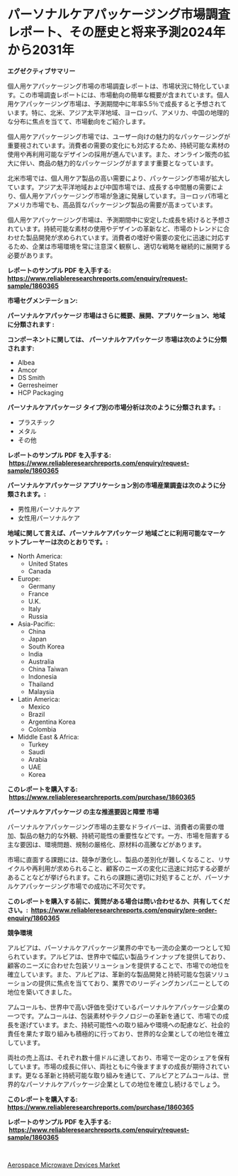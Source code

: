 <p><h1>パーソナルケアパッケージング市場調査レポート、その歴史と将来予測2024年から2031年</h1></p><p><strong>エグゼクティブサマリー</strong></p>
<p><p>個人用ケアパッケージング市場の市場調査レポートは、市場状況に特化しています。この市場調査レポートには、市場動向の簡単な概要が含まれています。個人用ケアパッケージング市場は、予測期間中に年率5.5％で成長すると予想されています。特に、北米、アジア太平洋地域、ヨーロッパ、アメリカ、中国の地理的な分布に焦点を当てて、市場動向をご紹介します。</p><p>個人用ケアパッケージング市場では、ユーザー向けの魅力的なパッケージングが重要視されています。消費者の需要の変化にも対応するため、持続可能な素材の使用や再利用可能なデザインの採用が進んでいます。また、オンライン販売の拡大に伴い、商品の魅力的なパッケージングがますます重要となっています。</p><p>北米市場では、個人用ケア製品の高い需要により、パッケージング市場が拡大しています。アジア太平洋地域および中国市場では、成長する中間層の需要により、個人用ケアパッケージング市場が急速に発展しています。ヨーロッパ市場とアメリカ市場でも、高品質なパッケージング製品の需要が高まっています。</p><p>個人用ケアパッケージング市場は、予測期間中に安定した成長を続けると予想されています。持続可能な素材の使用やデザインの革新など、市場のトレンドに合わせた製品開発が求められています。消費者の嗜好や需要の変化に迅速に対応するため、企業は市場環境を常に注意深く観察し、適切な戦略を継続的に展開する必要があります。</p></p>
<p><strong>レポートのサンプル PDF を入手する: <a href="https://www.reliableresearchreports.com/enquiry/request-sample/1860365">https://www.reliableresearchreports.com/enquiry/request-sample/1860365</a></strong></p>
<p><strong>市場セグメンテーション:</strong></p>
<p><strong> パーソナルケアパッケージ 市場はさらに概要、展開、アプリケーション、地域に分類されます :</strong></p>
<p><strong>コンポーネントに関しては、 パーソナルケアパッケージ 市場は次のように分類されます: &nbsp;</strong></p>
<p><ul><li>Albea</li><li>Amcor</li><li>DS Smith</li><li>Gerresheimer</li><li>HCP Packaging</li></ul></p>
<p><strong> パーソナルケアパッケージ タイプ別の市場分析は次のように分類されます。:</strong></p>
<p><ul><li>プラスチック</li><li>メタル</li><li>その他</li></ul></p>
<p><strong>レポートのサンプル PDF を入手する: &nbsp;<a href="https://www.reliableresearchreports.com/enquiry/request-sample/1860365">https://www.reliableresearchreports.com/enquiry/request-sample/1860365</a></strong></p>
<p><strong> パーソナルケアパッケージ アプリケーション別の市場産業調査は次のように分類されます。:</strong></p>
<p><ul><li>男性用パーソナルケア</li><li>女性用パーソナルケア</li></ul></p>
<p><strong>地域に関して言えば、パーソナルケアパッケージ 地域ごとに利用可能なマーケットプレーヤーは次のとおりです。:</strong></p>
<p><ul>
    <li>
        North America:
        <ul>
            <li>United States</li>
            <li>Canada</li>
        </ul>
    </li>
    <li>
        Europe:
        <ul>
            <li>Germany</li>
            <li>France</li>
            <li>U.K.</li>
            <li>Italy</li>
            <li>Russia</li>
        </ul>
    </li>
    <li>
        Asia-Pacific:
        <ul>
            <li>China</li>
            <li>Japan</li>
            <li>South Korea</li>
            <li>India</li>
            <li>Australia</li>
            <li>China Taiwan</li>
            <li>Indonesia</li>
            <li>Thailand</li>
            <li>Malaysia</li>
        </ul>
    </li>
    <li>
        Latin America:
        <ul>
            <li>Mexico</li>
            <li>Brazil</li>
            <li>Argentina Korea</li>
            <li>Colombia</li>
        </ul>
    </li>
    <li>
        Middle East & Africa:
        <ul>
            <li>Turkey</li>
            <li>Saudi</li>
            <li>Arabia</li>
            <li>UAE</li>
            <li>Korea</li>
        </ul>
    </li>
    </ul></p>
<p><strong>このレポートを購入する: &nbsp;<a href="https://www.reliableresearchreports.com/purchase/1860365">https://www.reliableresearchreports.com/purchase/1860365</a></strong></p>
<p><strong>パーソナルケアパッケージ の主な推進要因と障壁 市場</strong></p>
<p><p>パーソナルケアパッケージング市場の主要なドライバーは、消費者の需要の増加、製品の魅力的な外観、持続可能性の重要性などです。一方、市場を阻害する主な要因は、環境問題、規制の厳格化、原材料の高騰などがあります。</p><p>市場に直面する課題には、競争が激化し、製品の差別化が難しくなること、リサイクルや再利用が求められること、顧客のニーズの変化に迅速に対応する必要があることなどが挙げられます。これらの課題に適切に対処することが、パーソナルケアパッケージング市場での成功に不可欠です。</p></p>
<p><strong>このレポートを購入する前に、質問がある場合は問い合わせるか、共有してください。:&nbsp; <a href="https://www.reliableresearchreports.com/enquiry/pre-order-enquiry/1860365">https://www.reliableresearchreports.com/enquiry/pre-order-enquiry/1860365</a></strong></p>
<p><strong>競争環境</strong></p>
<p><p>アルビアは、パーソナルケアパッケージ業界の中でも一流の企業の一つとして知られています。アルビアは、世界中で幅広い製品ラインナップを提供しており、顧客のニーズに合わせた包装ソリューションを提供することで、市場での地位を確立しています。また、アルビアは、革新的な製品開発と持続可能な包装ソリューションの提供に焦点を当てており、業界でのリーディングカンパニーとしての地位を築いてきました。</p><p>アムコールも、世界中で高い評価を受けているパーソナルケアパッケージ企業の一つです。アムコールは、包装素材やテクノロジーの革新を通じて、市場での成長を遂げています。また、持続可能性への取り組みや環境への配慮など、社会的責任を果たす取り組みも積極的に行っており、世界的な企業としての地位を確立しています。</p><p>両社の売上高は、それぞれ数十億ドルに達しており、市場で一定のシェアを保有しています。市場の成長に伴い、両社ともに今後ますますの成長が期待されています。更なる革新と持続可能な取り組みを通じて、アルビアとアムコールは、世界的なパーソナルケアパッケージ企業としての地位を確立し続けるでしょう。</p></p>
<p><strong>このレポートを購入する: &nbsp; <a href="https://www.reliableresearchreports.com/purchase/1860365">https://www.reliableresearchreports.com/purchase/1860365</a></strong></p>
<p><strong>レポートのサンプル PDF を入手する: &nbsp;<a href="https://www.reliableresearchreports.com/enquiry/request-sample/1860365">https://www.reliableresearchreports.com/enquiry/request-sample/1860365</a></strong><strong></strong></p>
<p>&nbsp;</p>
<p><p><a href="https://circular-yam-9b9.notion.site/Aerospace-Microwave-Devices-Market-Size-Furnishes-Valuable-Information-Encompassing-Market-Share-Ma-7571f6bf4ddc475facaa3a453dbf174d">Aerospace Microwave Devices Market</a></p></p>